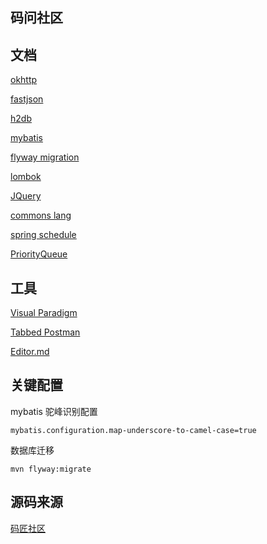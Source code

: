 ## 码问社区

## 文档
[okhttp](https://square.github.io/okhttp/)

[fastjson](https://github.com/alibaba/fastjson)

[h2db](https://h2database.com/html/quickstart.html)

[mybatis](http://mybatis.org/spring-boot-starter/mybatis-spring-boot-autoconfigure/)

[flyway migration](https://flywaydb.org/documentation/getstarted/firststeps/maven#creating-the-project)

[lombok](https://projectlombok.org/features/all)

[JQuery](https://api.jquery.com/)

[commons lang](https://mvnrepository.com/artifact/org.apache.commons/commons-lang3/3.12.0)

[spring schedule](https://spring.io/guides/gs/scheduling-tasks/)

[PriorityQueue](https://docs.oracle.com/javase/7/docs/api/java/util/PriorityQueue.html)

## 工具
[Visual Paradigm](https://www.visual-paradigm.com)

[Tabbed Postman](https://chrome.google.com/webstore/detail/tabbed-postman-rest-clien/coohjcphdfgbiolnekdpbcijmhambjff/related)

[Editor.md](http://editor.md.ipandao.com/)

## 关键配置

mybatis 驼峰识别配置
```
mybatis.configuration.map-underscore-to-camel-case=true
```

数据库迁移
```
mvn flyway:migrate
```

## 源码来源

[码匠社区](https://github.com/codedrinker/community)
